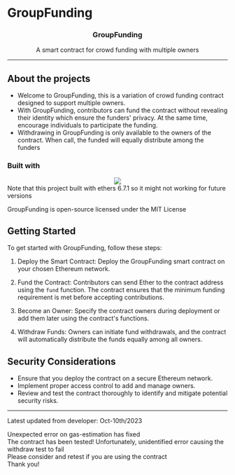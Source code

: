 # GroupFunding
<h3 align="center">GroupFunding</h3>
<p align="center">
A smart contract for crowd funding with multiple owners
</p>
<hr>

## About the projects
- Welcome to GroupFunding, this is a variation of crowd funding contract designed to support multiple owners.
- With GroupFunding, contributors can fund the contract without revealing their identity which ensure the funders' privacy. At the same time, encourage individuals to participate the funding.
- Withdrawing in GroupFunding is only available to the owners of the contract. When call, the funded will equally distribute among the funders

### Built with
<div align="center">
    <img src="https://skillicons.dev/icons?i=nodejs,js,solidity"/> <br>
</div>
Note that this project built with ethers 6.7.1 so it might not working for future versions

GroupFunding is open-source licensed under the MIT License

## Getting Started

To get started with GroupFunding, follow these steps:

1. Deploy the Smart Contract: Deploy the GroupFunding smart contract on your chosen Ethereum network.

2. Fund the Contract: Contributors can send Ether to the contract address using the `fund` function. The contract ensures that the minimum funding requirement is met before accepting contributions.

3. Become an Owner: Specify the contract owners during deployment or add them later using the contract's functions.

4. Withdraw Funds: Owners can initiate fund withdrawals, and the contract will automatically distribute the funds equally among all owners.

## Security Considerations
- Ensure that you deploy the contract on a secure Ethereum network.
- Implement proper access control to add and manage owners.
- Review and test the contract thoroughly to identify and mitigate potential security risks.
<hr>

Latest updated from developer: Oct-10th/2023

Unexpected error on gas-estimation has fixed <br>
The contract has been tested!
Unfortunately, unidentified error causing the withdraw test to fail <br>
Please consider and retest if you are using the contract <br>
Thank you!
